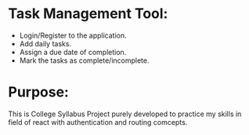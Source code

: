 # Task Management Tool:

- Login/Register to the application.
- Add daily tasks.
- Assign a due date of completion.
- Mark the tasks as complete/incomplete.

# Purpose:

This is College Syllabus Project purely developed to practice my skills in field of react with authentication and routing comcepts.
